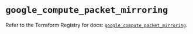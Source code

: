 # `google_compute_packet_mirroring`

Refer to the Terraform Registry for docs: [`google_compute_packet_mirroring`](https://registry.terraform.io/providers/hashicorp/google-beta/6.6.0/docs/resources/google_compute_packet_mirroring).

